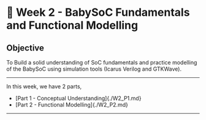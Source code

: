 # 📖 Week 2 - BabySoC Fundamentals and Functional Modelling

## Objective
To Build a solid understanding of SoC fundamentals and practice modelling of the BabySoC using simulation tools (Icarus Verilog and GTKWave).

---

In this week, we have 2 parts,
- [Part 1 - Conceptual Understanding]{./W2_P1.md}
- [Part 2 - Functional Modelling]{./W2_P2.md}

---

